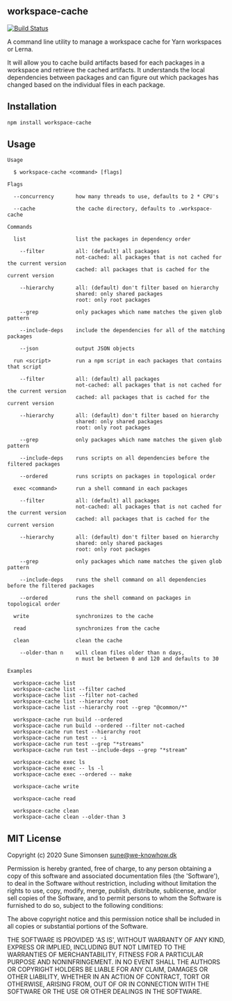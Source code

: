 ## workspace-cache

[![Build Status](https://travis-ci.org/sunesimonsen/workspace-cache.svg?branch=master)](https://travis-ci.org/sunesimonsen/workspace-cache)

A command line utility to manage a workspace cache for Yarn workspaces or Lerna.

It will allow you to cache build artifacts based for each packages in a
workspace and retrieve the cached artifacts. It understands the local
dependencies between packages and can figure out which packages has changed
based on the individual files in each package.

## Installation

```sh
npm install workspace-cache
```

## Usage

```
Usage

  $ workspace-cache <command> [flags]

Flags

  --concurrency       how many threads to use, defaults to 2 * CPU's

  --cache             the cache directory, defaults to .workspace-cache

Commands

  list                list the packages in dependency order

    --filter          all: (default) all packages
                      not-cached: all packages that is not cached for the current version
                      cached: all packages that is cached for the current version

    --hierarchy       all: (default) don't filter based on hierarchy
                      shared: only shared packages
                      root: only root packages

    --grep            only packages which name matches the given glob pattern

    --include-deps    include the dependencies for all of the matching packages

    --json            output JSON objects

  run <script>        run a npm script in each packages that contains that script

    --filter          all: (default) all packages
                      not-cached: all packages that is not cached for the current version
                      cached: all packages that is cached for the current version

    --hierarchy       all: (default) don't filter based on hierarchy
                      shared: only shared packages
                      root: only root packages

    --grep            only packages which name matches the given glob pattern

    --include-deps    runs scripts on all dependencies before the filtered packages

    --ordered         runs scripts on packages in topological order

  exec <command>      run a shell command in each packages

    --filter          all: (default) all packages
                      not-cached: all packages that is not cached for the current version
                      cached: all packages that is cached for the current version

    --hierarchy       all: (default) don't filter based on hierarchy
                      shared: only shared packages
                      root: only root packages

    --grep            only packages which name matches the given glob pattern

    --include-deps    runs the shell command on all dependencies before the filtered packages

    --ordered         runs the shell command on packages in topological order

  write               synchronizes to the cache

  read                synchronizes from the cache

  clean               clean the cache

    --older-than n    will clean files older than n days,
                      n must be between 0 and 120 and defaults to 30

Examples

  workspace-cache list
  workspace-cache list --filter cached
  workspace-cache list --filter not-cached
  workspace-cache list --hierarchy root
  workspace-cache list --hierarchy root --grep "@common/*"

  workspace-cache run build --ordered
  workspace-cache run build --ordered --filter not-cached
  workspace-cache run test --hierarchy root
  workspace-cache run test -- -i
  workspace-cache run test --grep "*streams"
  workspace-cache run test --include-deps --grep "*stream"

  workspace-cache exec ls
  workspace-cache exec -- ls -l
  workspace-cache exec --ordered -- make

  workspace-cache write

  workspace-cache read

  workspace-cache clean
  workspace-cache clean --older-than 3
```

## MIT License

Copyright (c) 2020 Sune Simonsen sune@we-knowhow.dk

Permission is hereby granted, free of charge, to any person obtaining a copy of this software and associated documentation files (the 'Software'), to deal in the Software without restriction, including without limitation the rights to use, copy, modify, merge, publish, distribute, sublicense, and/or sell copies of the Software, and to permit persons to whom the Software is furnished to do so, subject to the following conditions:

The above copyright notice and this permission notice shall be included in all copies or substantial portions of the Software.

THE SOFTWARE IS PROVIDED 'AS IS', WITHOUT WARRANTY OF ANY KIND, EXPRESS OR IMPLIED, INCLUDING BUT NOT LIMITED TO THE WARRANTIES OF MERCHANTABILITY, FITNESS FOR A PARTICULAR PURPOSE AND NONINFRINGEMENT. IN NO EVENT SHALL THE AUTHORS OR COPYRIGHT HOLDERS BE LIABLE FOR ANY CLAIM, DAMAGES OR OTHER LIABILITY, WHETHER IN AN ACTION OF CONTRACT, TORT OR OTHERWISE, ARISING FROM, OUT OF OR IN CONNECTION WITH THE SOFTWARE OR THE USE OR OTHER DEALINGS IN THE SOFTWARE.
